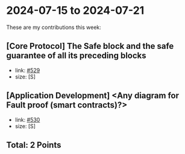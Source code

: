 # 2024-07-15 to 2024-07-21

These are my contributions this week:

## [Core Protocol] The Safe block and the safe guarantee of all its preceding blocks

- link: [#529](https://github.com/ethereum-optimism/developers/discussions/529#discussioncomment-10053738)
- size: [S]

## [Application Development] <Any diagram for Fault proof (smart contracts)?> 

- link: [#530](https://github.com/ethereum-optimism/developers/discussions/530#discussioncomment-10069313)
- size: [S]


## Total: 2 Points